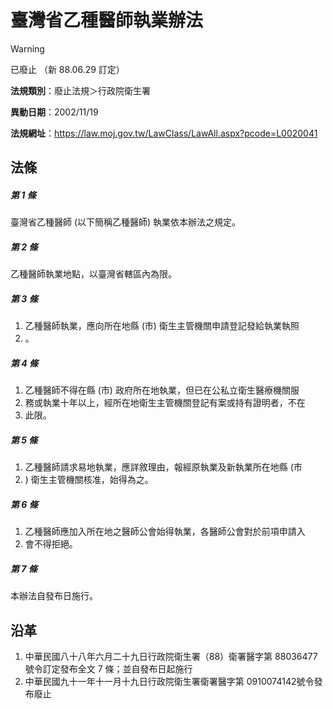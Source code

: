 # 臺灣省乙種醫師執業辦法
> [!WARNING]
> 已廢止
> （新 88.06.29 訂定）

**法規類別**：廢止法規＞行政院衛生署

**異動日期**：2002/11/19  

**法規網址**：https://law.moj.gov.tw/LawClass/LawAll.aspx?pcode=L0020041



## 法條
##### 第 1 條
臺灣省乙種醫師 (以下簡稱乙種醫師) 執業依本辦法之規定。

##### 第 2 條
乙種醫師執業地點，以臺灣省轄區內為限。

##### 第 3 條
1. 乙種醫師執業，應向所在地縣 (市) 衛生主管機關申請登記發給執業執照
1. 。

##### 第 4 條
1. 乙種醫師不得在縣 (市) 政府所在地執業，但已在公私立衛生醫療機關服
1. 務或執業十年以上，經所在地衛生主管機關登記有案或持有證明者，不在
1. 此限。

##### 第 5 條
1. 乙種醫師請求易地執業，應詳敘理由，報經原執業及新執業所在地縣 (市
1. ) 衛生主管機關核准，始得為之。

##### 第 6 條
1. 乙種醫師應加入所在地之醫師公會始得執業，各醫師公會對於前項申請入
1. 會不得拒絕。

##### 第 7 條
本辦法自發布日施行。

## 沿革
1. 中華民國八十八年六月二十九日行政院衛生署（88）衛署醫字第 88036477 號令訂定發布全文 7  條；並自發布日起施行
1. 中華民國九十一年十一月十九日行政院衛生署衛署醫字第 0910074142號令發布廢止
